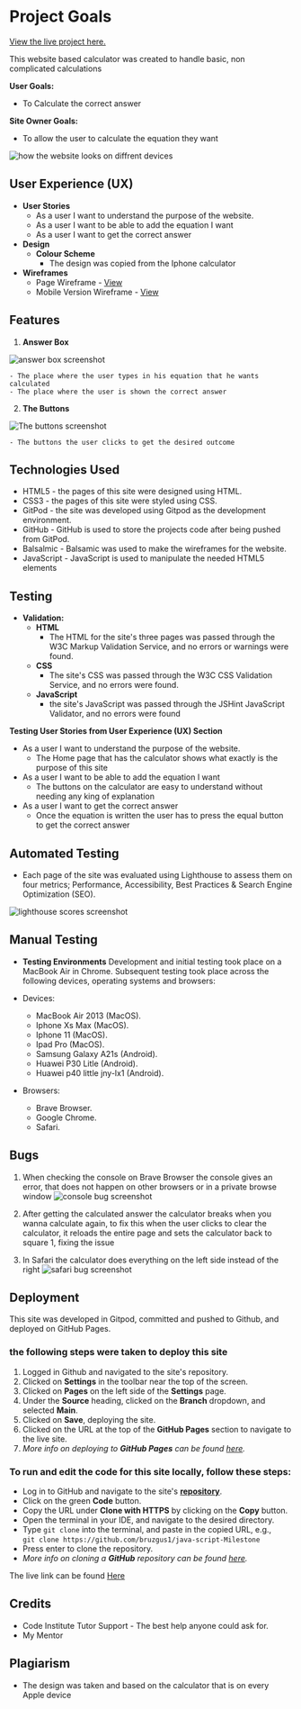 # Project Goals
[View the live project here.](https://bruzgus1.github.io/java-script-Milestone/)

This website based calculator was created to handle basic, non complicated calculations

**User Goals:**

- To Calculate the correct answer


**Site Owner Goals:**
- To allow the user to calculate the equation they want

![how the website looks on diffrent devices](/assets/images/am-i-responsive.png)


## User Experience (UX)

- **User Stories**
    - As a user I want to understand the purpose of the website.
    - As a user I want to be able to add the equation I want
    - As a user I want to get the correct answer
- **Design**
    - **Colour Scheme** 
        - The design was copied from the Iphone calculator
- **Wireframes**
    - Page Wireframe - [View](/assets/images/home.png)
    - Mobile Version Wireframe - [View](/assets/images/mobile.png)



## Features

1. **Answer Box**

![answer box screenshot](/assets/images/answer-box.png)

    - The place where the user types in his equation that he wants calculated
    - The place where the user is shown the correct answer
2. **The Buttons**

![The buttons screenshot](/assets/images/buttons.png)

    - The buttons the user clicks to get the desired outcome

## Technologies Used
- HTML5 - the pages of this site were designed using HTML.
- CSS3 - the pages of this site were styled using CSS.
- GitPod - the site was developed using Gitpod as the development environment.
- GitHub - GitHub is used to store the projects code after being pushed from GitPod.
- Balsalmic - Balsamic was used to make the wireframes for the website.
- JavaScript - JavaScript is used to manipulate the needed HTML5 elements

## Testing

 - **Validation:**
    - **HTML**
        - The HTML for the site's three pages was passed through the W3C Markup Validation Service, and no errors or warnings were found.
    - **CSS**
        - The site's CSS was passed through the W3C CSS Validation Service, and no errors were found.
    - **JavaScript**
        - the site's JavaScript was passed through the JSHint JavaScript Validator, and no errors were found

**Testing User Stories from User Experience (UX) Section**
- As a user I want to understand the purpose of the website.
    - The Home page that has the calculator shows what exactly is the purpose of this site
- As a user I want to be able to add the equation I want
    - The buttons on the calculator are easy to understand without needing any king of explanation
- As a user I want to get the correct answer
    - Once the equation is written the user has to press the equal button to get the correct answer 
    

## Automated Testing
- Each page of the site was evaluated using Lighthouse to assess them on four metrics; Performance, Accessibility, Best Practices & Search Engine Optimization (SEO).

![lighthouse scores screenshot](/assets/images/scores.png)

## Manual Testing 

- **Testing Environments**
Development and initial testing took place on a MacBook Air in Chrome. Subsequent testing took place across the following devices, operating systems and browsers:

- Devices:
    - MacBook Air 2013 (MacOS).
    - Iphone Xs Max (MacOS).
    - Iphone 11 (MacOS).
    - Ipad Pro (MacOS).
    - Samsung Galaxy A21s (Android).
    - Huawei P30 Litle (Android).
    - Huawei p40 little jny-lx1 (Android).

- Browsers:
    - Brave Browser.
    - Google Chrome.
    - Safari.

## Bugs 

1. When checking the console on Brave Browser the console gives an error, that does not happen on other browsers or in a private browse window
![console bug screenshot](/assets/images/bug1.png)

2. After getting the calculated answer the calculator breaks when you wanna calculate again, to fix this when the user clicks to clear the calculator, it reloads the entire page and sets the calculator back to square 1, fixing the issue
3. In Safari the calculator does everything on the left side instead of the right 
![safari bug screenshot](/assets/images/bug2.png)


## Deployment
This site was developed in Gitpod, committed and pushed to Github, and deployed on GitHub Pages.
 ### the following steps were taken to deploy this site
1. Logged in Github and navigated to the site's repository.
2. Clicked on **Settings** in the toolbar near the top of the screen.
3. Clicked on **Pages** on the left side of the **Settings** page.
4. Under the **Source** heading, clicked on the **Branch** dropdown, and selected **Main**.
5. Clicked on **Save**, deploying the site.
6. Clicked on the URL at the top of the **GitHub Pages** section to navigate to the live site.
7. *More info on deploying to **GitHub Pages** can be found [here](https://docs.github.com/en/github/working-with-github-pages/creating-a-github-pages-site#creating-your-site).*

### To run and edit the code for this site locally, follow these steps:
* Log in to GitHub and navigate to the site's **[repository](https://github.com/bruzgus1/java-script-Milestone)**.
* Click on the green **Code** button.
* Copy the URL under **Clone with HTTPS** by clicking on the **Copy** button.
* Open the terminal in your IDE, and navigate to the desired directory.
* Type `git clone` into the terminal, and paste in the copied URL, e.g.,  
``git clone https://github.com/bruzgus1/java-script-Milestone``
* Press enter to clone the repository.
* *More info on cloning a **GitHub** repository can be found [here](https://docs.github.com/en/github/creating-cloning-and-archiving-repositories/cloning-a-repository).*

The live link can be found [Here](https://bruzgus1.github.io/java-script-Milestone/)

## Credits
- Code Institute Tutor Support - The best help anyone could ask for.
- My Mentor

## Plagiarism

- The design was taken and based on the calculator that is on every Apple device